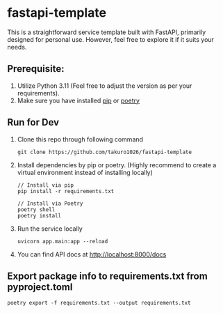 # fastapi-template

This is a straightforward service template built with FastAPI, primarily designed for personal use. 
However, feel free to explore it if it suits your needs.

## Prerequisite:
1. Utilize Python 3.11 (Feel free to adjust the version as per your requirements).
2. Make sure you have installed [pip](https://pip.pypa.io/en/stable/) or [poetry](https://python-poetry.org/)

## Run for Dev
1. Clone this repo through following command
    ```
    git clone https://github.com/takuro1026/fastapi-template
    ```
2. Install dependencies by pip or poetry. (Highly recommend to create a virtual environment instead of installing locally)
    ```
    // Install via pip
    pip install -r requirements.txt
   
    // Install via Poetry
    poetry shell
    poetry install
    ```
3. Run the service locally
    ```
    uvicorn app.main:app --reload
    ```
4. You can find API docs at [http://localhost:8000/docs](http://localhost:8000/docs)

## Export package info to requirements.txt from pyproject.toml
```
poetry export -f requirements.txt --output requirements.txt
```